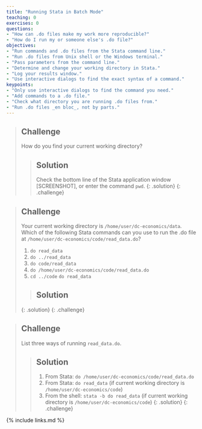 ```yaml
---
title: "Running Stata in Batch Mode"
teaching: 0
exercises: 0
questions:
- "How can .do files make my work more reproducible?"
- "How do I run my or someone else's .do file?"
objectives:
- "Run commands and .do files from the Stata command line."
- "Run .do files from Unix shell or the Windows terminal."
- "Pass parameters from the command line."
- "Determine and change your working directory in Stata."
- "Log your results window."
- "Use interactive dialogs to find the exact syntax of a command."
keypoints:
- "Only use interactive dialogs to find the command you need."
- "Add commands to a .do file."
- "Check what directory you are running .do files from."
- "Run .do files _en bloc_, not by parts." 
---
```


> ## Challenge
>
> How do you find your current working directory?
>
> > ## Solution
> > Check the bottom line of the Stata application window [SCREENSHOT], or enter the command `pwd`.
> {: .solution}
{: .challenge}

> ## Challenge
>
> Your current working directory is `/home/user/dc-economics/data`. Which of the following Stata commands can you use to run the .do file at `/home/user/dc-economics/code/read_data.do`?
> 1. `do read_data`
> 2. `do ../read_data`
> 3. `do code/read_data`
> 4. `do /home/user/dc-economics/code/read_data.do`
> 5. `cd ../code`
>    `do read_data`
>
> > ## Solution
> {: .solution}
{: .challenge}

> ## Challenge
>
> List three ways of running `read_data.do`.
>
> > ## Solution
> > 1. From Stata: `do /home/user/dc-economics/code/read_data.do`
> > 2. From Stata: `do read_data` (if current working directory is `/home/user/dc-economics/code`)
> > 3. From the shell: `stata -b do read_data` (if current working directory is `/home/user/dc-economics/code`)
> {: .solution}
{: .challenge}

{% include links.md %}

